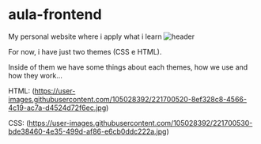 # aula-frontend
My personal website where i apply what i learn
![header](https://user-images.githubusercontent.com/105028392/221698365-a1535dc1-c3eb-4bea-b18b-3156dcd034a2.jpg)

For now, i have just two themes (CSS e HTML).

Inside of them we have some things about each themes, how we use and how they work...

HTML: (https://user-images.githubusercontent.com/105028392/221700520-8ef328c8-4566-4c19-ac7a-d4524d72f6ec.jpg)

CSS:  (https://user-images.githubusercontent.com/105028392/221700530-bde38460-4e35-499d-af86-e6cb0ddc222a.jpg)
